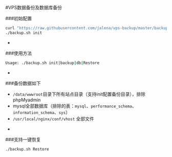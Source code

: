 #VPS数据备份及数据库备份

###初始配置
```sh 
curl "https://raw.githubusercontent.com/jalena/vps-backup/master/backup.sh" -O backup.sh && chmod +x backup.sh
./backup.sh init
```
-
###使用方法
```sh
Usage: ./backup.sh init|backup|db|Restore
```
-
###备份数据如下
* `/data/wwwroot`目录下所有站点目录（支持init配置备份目录），排除phpMyadmin
* mysql全部数据库（排除的表：`mysql`、`performance_schema`、`information_schema`、`sys`）
* `/usr/local/nginx/conf/vhost` 全部文件

-
###支持一键恢复
```Bash 
./backup.sh Restore
```

